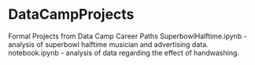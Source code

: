 # DataCampProjects
Formal Projects from Data Camp Career Paths
SuperbowlHalftime.ipynb - analysis of superbowl halftime musician and advertising data. <br>
notebook.ipynb - analysis of data regarding the effect of handwashing. <br>
